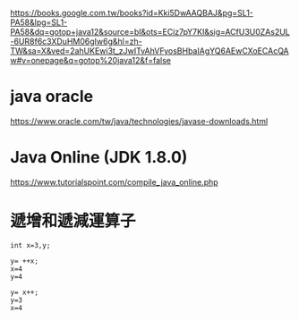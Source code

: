 https://books.google.com.tw/books?id=Kki5DwAAQBAJ&pg=SL1-PA58&lpg=SL1-PA58&dq=gotop+java12&source=bl&ots=ECiz7pY7KI&sig=ACfU3U0ZAs2UL-6UR8f6c3XDuHM06gIw6g&hl=zh-TW&sa=X&ved=2ahUKEwi3t_zJwITvAhVFyosBHbaIAgYQ6AEwCXoECAcQAw#v=onepage&q=gotop%20java12&f=false
# java oracle 
https://www.oracle.com/tw/java/technologies/javase-downloads.html
# Java Online (JDK 1.8.0)
https://www.tutorialspoint.com/compile_java_online.php

# 遞增和遞減運算子
```
int x=3,y;
```
```
y= ++x;
x=4
y=4
```
```
y= x++;
y=3
x=4
```
